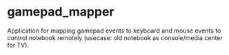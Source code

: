 # gamepad_mapper
Application for mapping gamepad events to keyboard and mouse events to control notebook remotely (usecase: old notebook as console/media center for TV).
